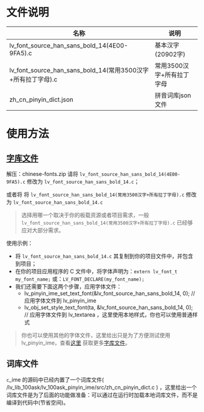 # 文件说明

| 名称                                                 | 说明              |
|----------------------------------------------------|-----------------|
| lv_font_source_han_sans_bold_14(4E00-9FA5).c       | 基本汉字(20902字)    |
| lv_font_source_han_sans_bold_14(常用3500汉字+所有拉丁字母).c | 常用3500汉字+所有拉丁字母 |
| zh_cn_pinyin_dict.json                             | 拼音词库json文件      |

# 使用方法

## [字库文件](http://lvgl.100ask.net/master/tools/fonts-zh-source.html)

解压：chinese-fonts.zip
请将 `lv_font_source_han_sans_bold_14(4E00-9FA5).c` 修改为 `lv_font_source_han_sans_bold_14.c`；

或者将 将 `lv_font_source_han_sans_bold_14(常用3500汉字+所有拉丁字母).c` 修改为 `lv_font_source_han_sans_bold_14.c`

> 选择用哪一个取决于你的板载资源或者项目需求，一般 `lv_font_source_han_sans_bold_14(常用3500汉字+所有拉丁字母).c`
> 已经够应对大部分需求。

使用示例：

- 将 `lv_font_source_han_sans_bold_14.c` 其复制到你的项目文件中，并包含到项目；
- 在你的项目应用程序的 C 文件中，将字体声明为：`extern lv_font_t my_font_name;` 或：`LV_FONT_DECLARE(my_font_name);`
- 我们还需要下面这两个步骤，应用字体文件：
    - lv_pinyin_ime_set_text_font(&lv_font_source_han_sans_bold_14, 0); // 应用字体文件到 lv_pinyin_ime
    - lv_obj_set_style_text_font(ta, &lv_font_source_han_sans_bold_14, 0); // 应用字体文件到 lv_textarea
      ，这里使用本地样式，你也可以使用普通样式

> 你也可以使用其他的字体文件，这里给出只是为了方便测试使用
> lv_pinyin_ime，查看[这里](http://lvgl.100ask.net/master/tools/fonts-zh-source.html)
> 获取更多[字库文件](http://lvgl.100ask.net/master/tools/fonts-zh-source.html)。

## 词库文件

`c`_ime 的源码中已经内置了一个词库文件( /lv_lib_100ask/lv_100ask_pinyin_ime/src/zh_cn_pinyin_dict.c )
，这里给出一个词库文件是为了后面的功能做准备：可以通过在运行时加载本地词库文件，而不是编译到代码中(节省空间)。
